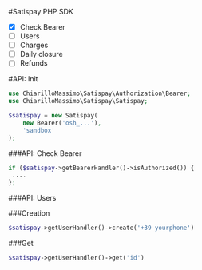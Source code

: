 #Satispay PHP SDK

- [X] Check Bearer
- [ ] Users
- [ ] Charges
- [ ] Daily closure
- [ ] Refunds

#API: Init

```php
use ChiarilloMassimo\Satispay\Authorization\Bearer;
use ChiarilloMassimo\Satispay\Satispay;

$satispay = new Satispay(
    new Bearer('osh_...'),
    'sandbox'
);
```

###API: Check Bearer

```php
if ($satispay->getBearerHandler()->isAuthorized()) {
 ....
};
```

###API: Users

###Creation

```php
$satispay->getUserHandler()->create('+39 yourphone')
```

###Get

```php
$satispay->getUserHandler()->get('id')
```